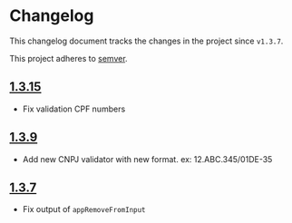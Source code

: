 # Changelog
This changelog document tracks the changes in the project since `v1.3.7`.

This project adheres to [semver](https://semver.org/).

## [1.3.15](https://github.com/StarleyDev/ion-directives/releases/tag/v1.3.9)
* Fix validation CPF numbers

## [1.3.9](https://github.com/StarleyDev/ion-directives/releases/tag/v1.3.9)
* Add new CNPJ validator with new format. ex: 12.ABC.345/01DE-35

## [1.3.7](https://github.com/StarleyDev/ion-directives/releases/tag/v1.3.7)
* Fix output of `appRemoveFromInput`
